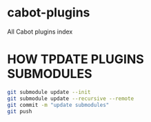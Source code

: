# cabot-plugins
All Cabot plugins index

# HOW TPDATE PLUGINS SUBMODULES
```bash
git submodule update --init
git submodule update --recursive --remote
git commit -m "update submodules"
git push
```
